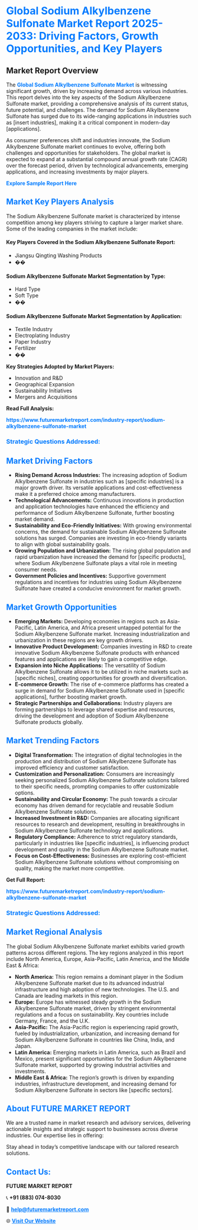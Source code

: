 <h1 style="color: #007BFF;">Global Sodium Alkylbenzene Sulfonate Market Report 2025-2033: Driving Factors, Growth Opportunities, and Key Players</h1>

<section id="overview">
<h2>Market Report Overview</h2>
<p>The <a href="https://www.futuremarketreport.com/industry-report/sodium-alkylbenzene-sulfonate-market" style="color: #007BFF; text-decoration: none;"><strong>Global Sodium Alkylbenzene Sulfonate Market</strong></a> is witnessing significant growth, driven by increasing demand across various industries. This report delves into the key aspects of the Sodium Alkylbenzene Sulfonate market, providing a comprehensive analysis of its current status, future potential, and challenges. The demand for Sodium Alkylbenzene Sulfonate has surged due to its wide-ranging applications in industries such as [insert industries], making it a critical component in modern-day [applications].</p>
<p>As consumer preferences shift and industries innovate, the Sodium Alkylbenzene Sulfonate market continues to evolve, offering both challenges and opportunities for stakeholders. The global market is expected to expand at a substantial compound annual growth rate (CAGR) over the forecast period, driven by technological advancements, emerging applications, and increasing investments by major players.</p>
</section>

<section id="overview">
<p><a href="https://www.futuremarketreport.com/request-sample/reportId=113612" style="color: #007BFF; text-decoration: none;"><strong>Explore Sample Report Here</strong></a></p>
</section>

<section id="key-players">
<h2 style="color: #007BFF;">Market Key Players Analysis</h2>
<p>The Sodium Alkylbenzene Sulfonate market is characterized by intense competition among key players striving to capture a larger market share. Some of the leading companies in the market include:</p>
<h4>Key Players Covered in the Sodium Alkylbenzene Sulfonate Report:</h4>
<ul><li>Jiangsu Qingting Washing Products</li><li>��</li></ul>
<h4>Sodium Alkylbenzene Sulfonate Market Segmentation by Type:</h4>
<ul><li>Hard Type</li><li>Soft Type</li><li>��</li></ul>

<h4>Sodium Alkylbenzene Sulfonate Market Segmentation by Application:</h4>
<ul><li>Textile Industry</li><li>Electroplating Industry</li><li>Paper Industry</li><li>Fertilizer</li><li>��</li></ul>
<p><strong>Key Strategies Adopted by Market Players:</strong></p>
<ul>
<li>Innovation and R&D</li>
<li>Geographical Expansion</li>
<li>Sustainability Initiatives</li>
<li>Mergers and Acquisitions</li>
</ul>
</section>

<section>
<p><strong>Read Full Analysis: </strong></p><a href="https://www.futuremarketreport.com/industry-report/sodium-alkylbenzene-sulfonate-market" style="color: #007BFF; text-decoration: none;"><strong>https://www.futuremarketreport.com/industry-report/sodium-alkylbenzene-sulfonate-market</strong></a>
<h3 style="color: #007BFF;">Strategic Questions Addressed:</h3>
</section>

<section id="driving-factors">
<h2 style="color: #007BFF;">Market Driving Factors</h2>
<ul>
<li><strong>Rising Demand Across Industries:</strong> The increasing adoption of Sodium Alkylbenzene Sulfonate in industries such as [specific industries] is a major growth driver. Its versatile applications and cost-effectiveness make it a preferred choice among manufacturers.</li>
<li><strong>Technological Advancements:</strong> Continuous innovations in production and application technologies have enhanced the efficiency and performance of Sodium Alkylbenzene Sulfonate, further boosting market demand.</li>
<li><strong>Sustainability and Eco-Friendly Initiatives:</strong> With growing environmental concerns, the demand for sustainable Sodium Alkylbenzene Sulfonate solutions has surged. Companies are investing in eco-friendly variants to align with global sustainability goals.</li>
<li><strong>Growing Population and Urbanization:</strong> The rising global population and rapid urbanization have increased the demand for [specific products], where Sodium Alkylbenzene Sulfonate plays a vital role in meeting consumer needs.</li>
<li><strong>Government Policies and Incentives:</strong> Supportive government regulations and incentives for industries using Sodium Alkylbenzene Sulfonate have created a conducive environment for market growth.</li>
</ul>
</section>

<section id="growth-opportunities">
<h2 style="color: #007BFF;">Market Growth Opportunities</h2>
<ul>
<li><strong>Emerging Markets:</strong> Developing economies in regions such as Asia-Pacific, Latin America, and Africa present untapped potential for the Sodium Alkylbenzene Sulfonate market. Increasing industrialization and urbanization in these regions are key growth drivers.</li>
<li><strong>Innovative Product Development:</strong> Companies investing in R&D to create innovative Sodium Alkylbenzene Sulfonate products with enhanced features and applications are likely to gain a competitive edge.</li>
<li><strong>Expansion into Niche Applications:</strong> The versatility of Sodium Alkylbenzene Sulfonate allows it to be utilized in niche markets such as [specific niches], creating opportunities for growth and diversification.</li>
<li><strong>E-commerce Growth:</strong> The rise of e-commerce platforms has created a surge in demand for Sodium Alkylbenzene Sulfonate used in [specific applications], further boosting market growth.</li>
<li><strong>Strategic Partnerships and Collaborations:</strong> Industry players are forming partnerships to leverage shared expertise and resources, driving the development and adoption of Sodium Alkylbenzene Sulfonate products globally.</li>
</ul>
</section>

<section id="trending-factors">
<h2 style="color: #007BFF;">Market Trending Factors</h2>
<ul>
<li><strong>Digital Transformation:</strong> The integration of digital technologies in the production and distribution of Sodium Alkylbenzene Sulfonate has improved efficiency and customer satisfaction.</li>
<li><strong>Customization and Personalization:</strong> Consumers are increasingly seeking personalized Sodium Alkylbenzene Sulfonate solutions tailored to their specific needs, prompting companies to offer customizable options.</li>
<li><strong>Sustainability and Circular Economy:</strong> The push towards a circular economy has driven demand for recyclable and reusable Sodium Alkylbenzene Sulfonate solutions.</li>
<li><strong>Increased Investment in R&D:</strong> Companies are allocating significant resources to research and development, resulting in breakthroughs in Sodium Alkylbenzene Sulfonate technology and applications.</li>
<li><strong>Regulatory Compliance:</strong> Adherence to strict regulatory standards, particularly in industries like [specific industries], is influencing product development and quality in the Sodium Alkylbenzene Sulfonate market.</li>
<li><strong>Focus on Cost-Effectiveness:</strong> Businesses are exploring cost-efficient Sodium Alkylbenzene Sulfonate solutions without compromising on quality, making the market more competitive.</li>
</ul>
</section>

<section>
<p><strong>Get Full Report: </strong></p><a href="https://www.futuremarketreport.com/industry-report/sodium-alkylbenzene-sulfonate-market" style="color: #007BFF; text-decoration: none;"><strong>https://www.futuremarketreport.com/industry-report/sodium-alkylbenzene-sulfonate-market</strong></a>
<h3 style="color: #007BFF;">Strategic Questions Addressed:</h3>
</section>


<section id="regional-analysis">
<h2 style="color: #007BFF;">Market Regional Analysis</h2>
<p>The global Sodium Alkylbenzene Sulfonate market exhibits varied growth patterns across different regions. The key regions analyzed in this report include North America, Europe, Asia-Pacific, Latin America, and the Middle East & Africa:</p>
<ul>
<li><strong>North America:</strong> This region remains a dominant player in the Sodium Alkylbenzene Sulfonate market due to its advanced industrial infrastructure and high adoption of new technologies. The U.S. and Canada are leading markets in this region.</li>
<li><strong>Europe:</strong> Europe has witnessed steady growth in the Sodium Alkylbenzene Sulfonate market, driven by stringent environmental regulations and a focus on sustainability. Key countries include Germany, France, and the U.K.</li>
<li><strong>Asia-Pacific:</strong> The Asia-Pacific region is experiencing rapid growth, fueled by industrialization, urbanization, and increasing demand for Sodium Alkylbenzene Sulfonate in countries like China, India, and Japan.</li>
<li><strong>Latin America:</strong> Emerging markets in Latin America, such as Brazil and Mexico, present significant opportunities for the Sodium Alkylbenzene Sulfonate market, supported by growing industrial activities and investments.</li>
<li><strong>Middle East & Africa:</strong> The region’s growth is driven by expanding industries, infrastructure development, and increasing demand for Sodium Alkylbenzene Sulfonate in sectors like [specific sectors].</li>
</ul>
</section>

<footer>
<h2 style="color: #007BFF;">About FUTURE MARKET REPORT</h2>
<p>We are a trusted name in market research and advisory services, delivering actionable insights and strategic support to businesses across diverse industries. Our expertise lies in offering:</p>

<p>Stay ahead in today’s competitive landscape with our tailored research solutions.</p>

<h2 style="color: #007BFF;">Contact Us:</h2>
<p><strong>FUTURE MARKET REPORT</strong></p>
<p>📞 <strong>+91 (883) 074-8030</strong></p>
<p>📧 <strong><a href="mailto:help@futuremarketreport.com" style="color: #007BFF;">help@futuremarketreport.com</a></strong></p>
<p>🌐 <strong><a href="https://www.futuremarketreport.com/" style="color: #007BFF;">Visit Our Website</a></strong></p>
</footer>